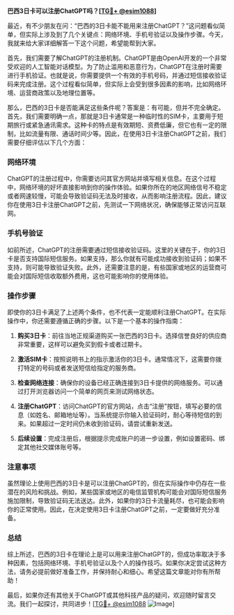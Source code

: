 **巴西3日卡可以注册ChatGPT吗？[[TG💪+ @esim1088](https://t.me/s/esim1088)]**

最近，有不少朋友在问：“巴西的3日卡能不能用来注册ChatGPT？”这问题看似简单，但实际上涉及到了几个关键点：网络环境、手机号验证以及操作步骤。今天，我就来给大家详细解答一下这个问题，希望能帮到大家。

首先，我们需要了解ChatGPT的注册机制。ChatGPT是由OpenAI开发的一个非常受欢迎的人工智能对话模型。为了防止滥用和恶意行为，ChatGPT在注册时需要进行手机验证。也就是说，你需要提供一个有效的手机号码，并通过短信接收验证码来完成注册。这个过程看似简单，但实际上会受到很多因素的影响，比如网络环境、运营商政策以及地理位置等。

那么，巴西的3日卡是否能满足这些条件呢？答案是：有可能，但并不完全确定。首先，我们需要明确一点，那就是3日卡通常是一种临时性的SIM卡，主要用于短期旅行或紧急通讯需求。这种卡的特点是有效期短、资费低廉，但它也有一定的限制，比如流量有限、通话时间少等。因此，在使用3日卡注册ChatGPT之前，我们需要仔细评估以下几个方面：

### 网络环境

ChatGPT的注册过程中，你需要访问其官方网站并填写相关信息。在这个过程中，网络环境的好坏直接影响到你的操作体验。如果你所在的地区网络信号不稳定或者网速较慢，可能会导致验证码无法及时接收，从而影响注册流程。因此，建议你在使用3日卡注册ChatGPT之前，先测试一下网络状况，确保能够正常访问互联网。

### 手机号验证

如前所述，ChatGPT的注册需要通过短信接收验证码。这里的关键在于，你的3日卡是否支持国际短信服务。如果支持，那么你就有可能成功接收到验证码；如果不支持，则可能导致验证失败。此外，还需要注意的是，有些国家或地区的运营商可能会对国际短信收取额外费用，这也可能影响你的使用体验。

### 操作步骤

即使你的3日卡满足了上述两个条件，也不代表一定能顺利注册ChatGPT。在实际操作中，你还需要遵循正确的步骤。以下是一个基本的操作指南：

1. **购买3日卡**：前往当地正规渠道购买一张巴西的3日卡。选择信誉良好的供应商非常重要，这样可以避免买到假卡或者过期卡。
   
2. **激活SIM卡**：按照说明书上的指示激活你的3日卡。通常情况下，这需要你拨打特定的号码或者发送短信给指定的服务商。

3. **检查网络连接**：确保你的设备已经正确连接到3日卡提供的网络服务。可以通过打开浏览器访问一个简单的网页来测试网络状态。

4. **注册ChatGPT**：访问ChatGPT的官方网站，点击“注册”按钮，填写必要的信息（如姓名、邮箱地址等）。当系统提示你输入验证码时，耐心等待短信的到来。如果超过一定时间仍未收到验证码，请尝试重新发送。

5. **后续设置**：完成注册后，根据提示完成账户的进一步设置，例如设置密码、绑定其他社交媒体账号等。

### 注意事项

虽然理论上使用巴西的3日卡是可以注册ChatGPT的，但在实际操作中仍存在一些潜在的风险和挑战。例如，某些国家或地区的电信监管机构可能会对国际短信服务施加限制，导致验证码无法送达。此外，如果你的3日卡流量耗尽，也可能会影响你的正常使用。因此，在决定使用3日卡注册ChatGPT之前，一定要做好充分准备。

### 总结

综上所述，巴西的3日卡在理论上是可以用来注册ChatGPT的，但成功率取决于多种因素，包括网络环境、手机号验证以及个人的操作技巧。如果你决定尝试这种方法，请务必提前做好准备工作，并保持耐心和细心。希望这篇文章能对你有所帮助！

最后，如果你还有其他关于ChatGPT或其他科技产品的疑问，欢迎随时留言交流。我们一起探讨，共同进步！[[TG💪+ @esim1088](https://t.me/s/esim1088) ![Image](https://i.postimg.cc/4NQfJmqS/Snipaste-2025-05-13-00-14-12.png)]